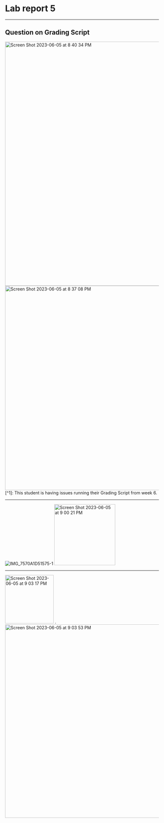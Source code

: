 # Lab report 5
---
## Question on Grading Script
<img width="800" alt="Screen Shot 2023-06-05 at 8 40 34 PM" src="https://github.com/pameza/cse15l-lab-reports/assets/130017007/c8959e87-49e7-4670-98b4-e7123b171e09">

<img width="670" alt="Screen Shot 2023-06-05 at 8 37 08 PM" src="https://github.com/pameza/cse15l-lab-reports/assets/130017007/b1c172d4-5b3e-4c21-9476-1517d4ce1023">
[^1]: This student is having issues running their Grading Script from week 6.

---
![IMG_7570A1D51575-1](https://github.com/pameza/cse15l-lab-reports/assets/130017007/013d50f1-a7e8-41f8-b2a7-6cae2a3393de)
<img width="200" alt="Screen Shot 2023-06-05 at 9 00 21 PM" src="https://github.com/pameza/cse15l-lab-reports/assets/130017007/5d807245-bee2-4b0a-a29b-15e0c55f4c98">

---
<img width="159" alt="Screen Shot 2023-06-05 at 9 03 17 PM" src="https://github.com/pameza/cse15l-lab-reports/assets/130017007/29986b1c-5718-4594-8995-fd2c3be67cce">
.

<img width="634" alt="Screen Shot 2023-06-05 at 9 03 53 PM" src="https://github.com/pameza/cse15l-lab-reports/assets/130017007/fc7ed7de-1da9-4064-86f3-abbe105a1cd6">
